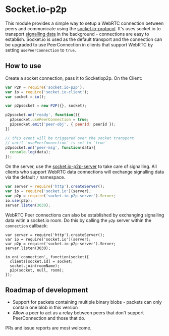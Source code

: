 Socket.io-p2p
=============

This module provides a simple way to setup a WebRTC connection between peers and communicate using the [socket.io-protocol](https://github.com/Automattic/socket.io-protocol). It's uses socket.io to transport [signalling data](http://www.html5rocks.com/en/tutorials/webrtc/infrastructure/#what-is-signaling) in the background - connections are easy to establish. Socket.io is used as the default transport and the connection can be upgraded to use PeerConnection in clients that support WebRTC by setting `usePeerConnection` to `true`.

## How to use

Create a socket connection, pass it to Socketiop2p. On the Client:

```js
var P2P = require('socket.io-p2p');
var io = require('socket.io-client');
var socket = io();

var p2psocket = new P2P({}, socket);

p2psocket.on('ready', function(){
  p2psocket.usePeerConnection = true;
  p2psocket.emit('peer-obj', { peerId: peerId });
})

// this event will be triggered over the socket transport 
// until `usePeerConnection` is set to `true`
p2psocket.on('peer-msg', function(data){
  console.log(data);
});
```

On the server, use the [socket.io-p2p-server](https://github.com/tomcartwrightuk/socket.io-p2p-server) to take care of signalling. All clients who support WebRTC data connections will exchange signalling data via the default `/` namespace.

```js
var server = require('http').createServer();
var io = require('socket.io')(server);
var p2p = require('socket.io-p2p-server').Server;
io.use(p2p);
server.listen(3030);
```

WebRTC Peer connections can also be established by exchanging signalling data witin a socket.io room. Do this by calling the `p2p` server within the `connection` callback:

```
var server = require('http').createServer();
var io = require('socket.io')(server);
var p2p = require('socket.io-p2p-server').Server;
server.listen(3030);

io.on('connection', function(socket){
  clients[socket.id] = socket;
  socket.join(roomName);
  p2p(socket, null, room);
});
```

## Roadmap of development

- Support for packets containing multiple binary blobs - packets can only contain one blob in this version
- Allow a peer to act as a relay between peers that don't support PeerConnection and those that do.

PRs and issue reports are most welcome.
